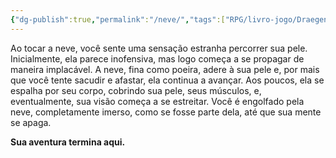 ```yaml
---
{"dg-publish":true,"permalink":"/neve/","tags":["RPG/livro-jogo/Draegeni/story-points"],"created":"2024-12-27T15:56:14.053-05:00","updated":"2024-12-27T15:58:46.427-05:00"}
---
```



Ao tocar a neve, você sente uma sensação estranha percorrer sua pele. Inicialmente, ela parece inofensiva, mas logo começa a se propagar de maneira implacável. A neve, fina como poeira, adere à sua pele e, por mais que você tente sacudir e afastar, ela continua a avançar. Aos poucos, ela se espalha por seu corpo, cobrindo sua pele, seus músculos, e, eventualmente, sua visão começa a se estreitar. Você é engolfado pela neve, completamente imerso, como se fosse parte dela, até que sua mente se apaga.

**Sua aventura termina aqui.**
